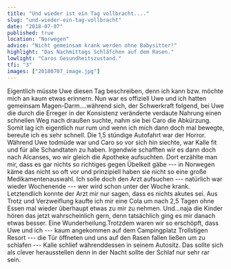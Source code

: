 ```yaml
---
title: "Und wieder ist ein Tag vollbracht...."
slug: "und-wieder-ein-tag-vollbracht"
date: "2018-07-07"
published: true
location: "Norwegen"
advice: "Nicht gemeinsam krank werden ohne Babysitter!"
highlight: "Das Nachmittags Schläfchen auf dem Rasen."
lowlight: "Caros Gesundheitszustand."
tfi: "3"
images: ["20180707_image.jpg"]
---
```


Eigentlich müsste Uwe diesen Tag beschreiben, denn ich kann bzw. möchte mich an kaum etwas erinnern. Nun war es offiziell Uwe und ich hatten gemeinsam Magen-Darm....während sich, der Schwerkraft folgend, bei Uwe die durch die Erreger in der Konsistenz veränderte verdaute Nahrung einen schnellen Weg nach draußen suchte, nahm sie bei Caro die Abkürzung. Somit lag ich eigentlich nur rum und wenn ich mich dann doch mal bewegte, bereute ich es sehr schnell. Die 1,5 stündige Autofahrt war der Horror. Während Uwe todmüde war und Caro so vor sich hin siechte, war Kalle fit und für alle Schandtaten zu haben. Irgendwie schafften wir es dann doch nach Alcanses, wo wir gleich die Apotheke aufsuchten. Dort erzählte man mir, dass es gar nichts so richtiges gegen Übelkeit gäbe --- in Norwegen käme das nicht so oft vor und prinzipiell haben sie nicht so eine große Medikamentenauswahl. Ich solle doch den Arzt aufsuchen --- natürlich war wieder Wochenende --- wer wird schon unter der Woche krank. Letztendlich konnte der Arzt mir nur sagen, dass es nichts akutes sei. Aus Trotz und Verzweiflung kaufte ich mir eine Cola um nach 2,5 Tagen ohne Essen mal wieder überhaupt etwas zu mir zu nehmen. Und...naja die Kinder hören das jetzt wahrscheinlich gern, denn tatsächlich ging es mir danach etwas besser. Eine Wunderheilung.Trotzdem waren wir so erschöpft, dass Uwe und ich --- kaum angekommen auf dem Campingplatz Trollstigen Resort --- die Tür öffneten und uns auf den Rasen fallen ließen um zu schlafen --- Kalle schlief währenddessen in seinem Autositz. Das sollte sich als clever herausstellen denn in der Nacht sollte der Schlaf nur sehr rar sein.